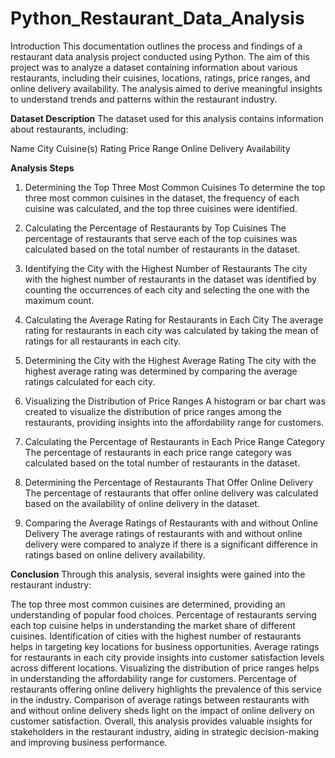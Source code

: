 # Python_Restaurant_Data_Analysis
Introduction
This documentation outlines the process and findings of a restaurant data analysis project conducted using Python. The aim of this project was to analyze a dataset containing information about various restaurants, including their cuisines, locations, ratings, price ranges, and online delivery availability. The analysis aimed to derive meaningful insights to understand trends and patterns within the restaurant industry.

**Dataset Description**
The dataset used for this analysis contains information about restaurants, including:

Name
City
Cuisine(s)
Rating
Price Range
Online Delivery Availability

**Analysis Steps**
1. Determining the Top Three Most Common Cuisines
To determine the top three most common cuisines in the dataset, the frequency of each cuisine was calculated, and the top three cuisines were identified.

2. Calculating the Percentage of Restaurants by Top Cuisines
The percentage of restaurants that serve each of the top cuisines was calculated based on the total number of restaurants in the dataset.

3. Identifying the City with the Highest Number of Restaurants
The city with the highest number of restaurants in the dataset was identified by counting the occurrences of each city and selecting the one with the maximum count.

4. Calculating the Average Rating for Restaurants in Each City
The average rating for restaurants in each city was calculated by taking the mean of ratings for all restaurants in each city.

5. Determining the City with the Highest Average Rating
The city with the highest average rating was determined by comparing the average ratings calculated for each city.

6. Visualizing the Distribution of Price Ranges
A histogram or bar chart was created to visualize the distribution of price ranges among the restaurants, providing insights into the affordability range for customers.

7. Calculating the Percentage of Restaurants in Each Price Range Category
The percentage of restaurants in each price range category was calculated based on the total number of restaurants in the dataset.

8. Determining the Percentage of Restaurants That Offer Online Delivery
The percentage of restaurants that offer online delivery was calculated based on the availability of online delivery in the dataset.

9. Comparing the Average Ratings of Restaurants with and without Online Delivery
The average ratings of restaurants with and without online delivery were compared to analyze if there is a significant difference in ratings based on online delivery availability.

**Conclusion**
Through this analysis, several insights were gained into the restaurant industry:

The top three most common cuisines are determined, providing an understanding of popular food choices.
Percentage of restaurants serving each top cuisine helps in understanding the market share of different cuisines.
Identification of cities with the highest number of restaurants helps in targeting key locations for business opportunities.
Average ratings for restaurants in each city provide insights into customer satisfaction levels across different locations.
Visualizing the distribution of price ranges helps in understanding the affordability range for customers.
Percentage of restaurants offering online delivery highlights the prevalence of this service in the industry.
Comparison of average ratings between restaurants with and without online delivery sheds light on the impact of online delivery on customer satisfaction.
Overall, this analysis provides valuable insights for stakeholders in the restaurant industry, aiding in strategic decision-making and improving business performance.
